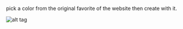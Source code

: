 pick a color from the original favorite of the website then create with it.

![alt tag](https://raw.githubusercontent.com/vzhilong/favicon_generator/master/assets/screenshot.png)

